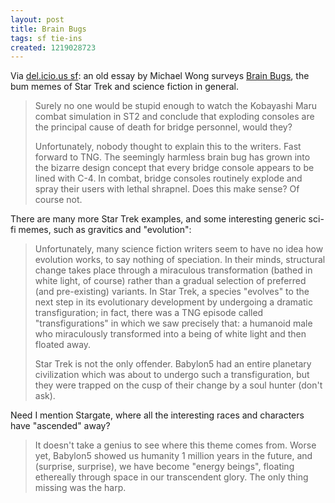 ```yaml
---
layout: post
title: Brain Bugs
tags: sf tie-ins
created: 1219028723
---
```

Via [del.icio.us sf](/aggregator/sources/24):  an old essay by Michael Wong surveys [Brain Bugs](http://www.stardestroyer.net/Empire/Essays/BrainBugs.html), the bum memes of Star Trek and science fiction in general.

> Surely no one would be stupid enough to watch the Kobayashi Maru combat simulation in ST2 and conclude that exploding consoles are the principal cause of death for bridge personnel, would they?<!--break-->
>
> Unfortunately, nobody thought to explain this to the writers. Fast forward to TNG. The seemingly harmless brain bug has grown into the bizarre design concept that every bridge console appears to be lined with C-4. In combat, bridge consoles routinely explode and spray their users with lethal shrapnel. Does this make sense? Of course not.

There are many more Star Trek examples, and some interesting generic sci-fi memes, such as gravitics and "evolution":

> Unfortunately, many science fiction writers seem to have no idea how evolution works, to say nothing of speciation. In their minds, structural change takes place through a miraculous transformation (bathed in white light, of course) rather than a gradual selection of preferred (and pre-existing) variants. In Star Trek, a species "evolves" to the next step in its evolutionary development by undergoing a dramatic transfiguration; in fact, there was a TNG episode called "transfigurations" in which we saw precisely that: a humanoid male who miraculously transformed into a being of white light and then floated away.
>
> Star Trek is not the only offender. Babylon5 had an entire planetary civilization which was about to undergo such a transfiguration, but they were trapped on the cusp of their change by a soul hunter (don't ask).

Need I mention Stargate, where all the interesting races and characters have "ascended" away?

>  It doesn't take a genius to see where this theme comes from. Worse yet, Babylon5 showed us humanity 1 million years in the future, and (surprise, surprise), we have become "energy beings", floating ethereally through space in our transcendent glory. The only thing missing was the harp.

